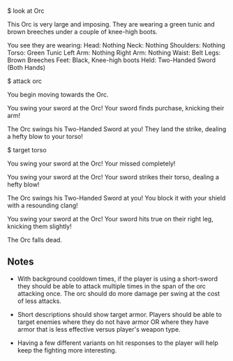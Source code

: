 $ look at Orc

This Orc is very large and imposing. They are wearing a green tunic and brown breeches under a couple of knee-high boots.

You see they are wearing:
Head: Nothing
Neck: Nothing
Shoulders: Nothing
Torso: Green Tunic
Left Arm: Nothing
Right Arm: Nothing
Waist: Belt
Legs: Brown Breeches
Feet: Black, Knee-high boots
Held: Two-Handed Sword (Both Hands)

$ attack orc

You begin moving towards the Orc.

You swing your sword at the Orc! Your sword finds purchase, knicking their arm!

The Orc swings his Two-Handed Sword at you! They land the strike, dealing a hefty blow to your torso!

$ target torso

You swing your sword at the Orc! Your missed completely!

You swing your sword at the Orc! Your sword strikes their torso, dealing a hefty blow!

The Orc swings his Two-Handed Sword at you! You block it with your shield with a resounding clang!

You swing your sword at the Orc! Your sword hits true on their right leg, knicking them slightly!

The Orc falls dead.

## Notes

* With background cooldown times, if the player is using a short-sword they should be able to attack multiple times in the span of the orc attacking once. The orc should do more damage per swing at the cost of less attacks.

* Short descriptions should show target armor. Players should be able to target enemies where they do not have armor OR where they have armor that is less effective versus player's weapon type.

* Having a few different variants on hit responses to the player will help keep the fighting more interesting.
